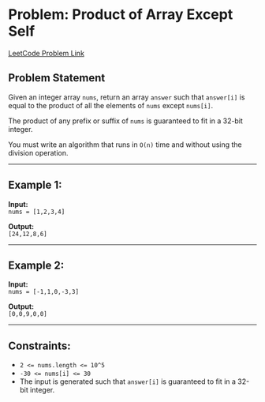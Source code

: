 # Problem: Product of Array Except Self
[LeetCode Problem Link](https://leetcode.com/problems/product-of-array-except-self/)

## Problem Statement
Given an integer array `nums`, return an array `answer` such that `answer[i]` is equal to the product of all the elements of `nums` except `nums[i]`.

The product of any prefix or suffix of `nums` is guaranteed to fit in a 32-bit integer.

You must write an algorithm that runs in `O(n)` time and without using the division operation.

---

## Example 1:

**Input:**  
`nums = [1,2,3,4]`

**Output:**  
`[24,12,8,6]`

---

## Example 2:

**Input:**  
`nums = [-1,1,0,-3,3]`

**Output:**  
`[0,0,9,0,0]`

---

## Constraints:

- `2 <= nums.length <= 10^5`
- `-30 <= nums[i] <= 30`
- The input is generated such that `answer[i]` is guaranteed to fit in a 32-bit integer.
